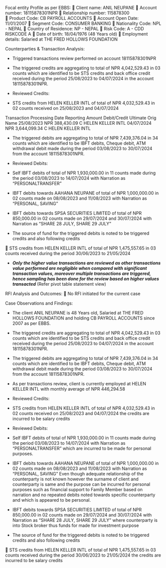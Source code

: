 Focal entity Profile as per EBBS:
	Client name: ANIL NEUPANE
	Account number: 18115878301NPR
	Relationship number: 115878300	
	Product Code: CB PAYROLL ACCOUNTS
	Account Open Date: 11/01/2007
	Segment Code: CONSUMER BANKING 
	Nationality Code: NPL - NEPAL
	Country of Residence: NP - NEPAL
	Risk Code: A - CDD RISKCODE A
	Date of birth: 18/04/1976 (48 Years old)
	Employment details: Salaried at THE FRED HOLLOWS FOUNDATION


Counterparties & Transaction Analysis: 
-	Triggered transactions review performed on account 18115878301NPR

-	The triggered credits are aggregating to total of NPR 4,042,529.43 in 03 counts which are identified to be STS credits and back office credit received during the period 25/08/2023 to 04/07/2024 in the account 18115878301NPR.

-	Reviewed Credits:

-	STS credits from HELEN KELLER INTL of total of NPR 4,032,529.43 in 02 counts received on 25/08/2023 and 04/07/2024

Transaction Processing Date	Reporting Amount	Debit/Credit	Ultimate Orig Name
25/08/2023	NPR 388,430.09	C	HELEN KELLER INTL
04/07/2024	NPR 3,644,099.34	C	HELEN KELLER INTL



-	The triggered debits are aggregating to total of NPR 7,439,376.04 in 34 counts which are identified to be IBFT debits, Cheque debit, ATM withdrawal debit made during the period 03/08/2023 to 30/07/2024 from the account 18115878301NPR.

-	Reviewed Debits:

-	Self IBFT debits of total of NPR 1,930,000.00 in 11 counts made during the period 03/08/2023 to 14/07/2024 with Narration as “PERSONALTRANSFER”

-	IBFT debits towards AAHANA NEUPANE of total of NPR 1,000,000.00 in 02 counts made on 08/08/2023 and 11/08/2023 with Narration as “PERSONAL, SAVING” 

-	IBFT debits towards SPSA SECURITIES LIMITED of total of NPR 850,000.00 in 02 counts made on 29/07/2024 and 30/07/2024 with Narration as “SHARE 28 JULY, SHARE 29 JULY”

-	The source of fund for the triggered debits is noted to be triggered credits and also following credits

	STS credits from HELEN KELLER INTL of total of NPR 1,475,557.65 in 03 counts received during the period 30/06/2023 to 21/05/2024

-	***Only the higher value transactions are reviewed as other transactions value performed are negligible when compared with significant transaction values, moreover multiple transactions are triggered, hence sampling has been done for the review based on higher values transacted*** (Refer pivot table statement view)



RFI Analysis and Outcomes: 
	No RFI initiated for the current case

Case Observations and Findings:
-	The client ANIL NEUPANE is 48 Years old, Salaried at THE FRED HOLLOWS FOUNDATION and holding CB PAYROLL ACCOUNTS since 2007 as per EBBS.

-	The triggered credits are aggregating to total of NPR 4,042,529.43 in 03 counts which are identified to be STS credits and back office credit received during the period 25/08/2023 to 04/07/2024 in the account 18115878301NPR.

-	The triggered debits are aggregating to total of NPR 7,439,376.04 in 34 counts which are identified to be IBFT debits, Cheque debit, ATM withdrawal debit made during the period 03/08/2023 to 30/07/2024 from the account 18115878301NPR.

-	As per transactions review, client is currently employed at HELEN KELLER INTL with monthly average of NPR 446,294.58

-	Reviewed Credits:

-	STS credits from HELEN KELLER INTL of total of NPR 4,032,529.43 in 02 counts received on 25/08/2023 and 04/07/2024 the credits are incurred to be salary credits

-	Reviewed Debits:

-	Self IBFT debits of total of NPR 1,930,000.00 in 11 counts made during the period 03/08/2023 to 14/07/2024 with Narration as “PERSONALTRANSFER” which are incurred to be made for personal purposes.

-	IBFT debits towards AAHANA NEUPANE of total of NPR 1,000,000.00 in 02 counts made on 08/08/2023 and 11/08/2023 with Narration as “PERSONAL, SAVING” Even though adequate relationship of the counterparty is not known however the surname of client and counterparty is same and the purpose can be incurred for personal purposes such as financial support to Family Member based on narration and no repeated debits noted towards specific counterparty and which is appeared to be personal.

-	IBFT debits towards SPSA SECURITIES LIMITED of total of NPR 850,000.00 in 02 counts made on 29/07/2024 and 30/07/2024 with Narration as “SHARE 28 JULY, SHARE 29 JULY” where counterparty is into Stock broker thus funds for made for investment purpose

-	The source of fund for the triggered debits is noted to be triggered credits and also following credits

	STS credits from HELEN KELLER INTL of total of NPR 1,475,557.65 in 03 counts received during the period 30/06/2023 to 21/05/2024 the credits are incurred to be salary credits
